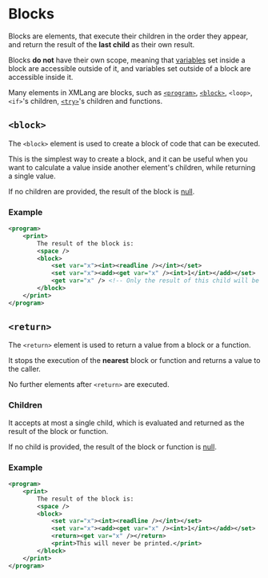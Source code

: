 # Blocks

Blocks are elements, that execute their children in the order they appear, and return the result of the **last child** as their own result.

Blocks **do not** have their own scope, meaning that [variables](./variables.md) set inside a block are accessible outside of it, and variables set outside of a block are accessible inside it.

Many elements in XMLang are blocks, such as [`<program>`](./program.md), [`<block>`](#block), `<loop>`, `<if>`'s children, [`<try>`](./errors.md#try)'s children and functions. <!-- TODO: link to loop, if, function -->

## `<block>`

The `<block>` element is used to create a block of code that can be executed.

This is the simplest way to create a block, and it can be useful when you want to calculate a value inside another element's children, while returning a single value.

If no children are provided, the result of the block is [null](./data_types/null.md).

### Example

```xml
<program>
    <print>
        The result of the block is:
        <space />
        <block>
            <set var="x"><int><readline /></int></set>
            <set var="x"><add><get var="x" /><int>1</int></add></set>
            <get var="x" /> <!-- Only the result of this child will be returned -->
        </block>
    </print>
</program>
```

## `<return>`

The `<return>` element is used to return a value from a block or a function.

It stops the execution of the **nearest** block or function and returns a value to the caller.

No further elements after `<return>` are executed.

### Children

It accepts at most a single child, which is evaluated and returned as the result of the block or function.

If no child is provided, the result of the block or function is [null](./data_types/null.md).

### Example

```xml
<program>
    <print>
        The result of the block is:
        <space />
        <block>
            <set var="x"><int><readline /></int></set>
            <set var="x"><add><get var="x" /><int>1</int></add></set>
            <return><get var="x" /></return>
            <print>This will never be printed.</print>
        </block>
    </print>
</program>
```
